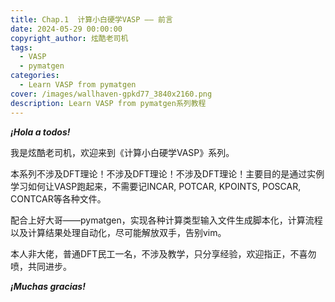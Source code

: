 ```yaml
---
title: Chap.1  计算小白硬学VASP —— 前言
date: 2024-05-29 00:00:00
copyright_author: 炫酷老司机
tags:
  - VASP
  - pymatgen
categories:
  - Learn VASP from pymatgen
cover: /images/wallhaven-gpkd77_3840x2160.png
description: Learn VASP from pymatgen系列教程
---
```


***¡Hola a todos!***

我是炫酷老司机，欢迎来到《计算小白硬学VASP》系列。

本系列不涉及DFT理论！不涉及DFT理论！不涉及DFT理论！主要目的是通过实例学习如何让VASP跑起来，不需要记INCAR, POTCAR, KPOINTS, POSCAR, CONTCAR等各种文件。

配合上好大哥——pymatgen，实现各种计算类型输入文件生成脚本化，计算流程以及计算结果处理自动化，尽可能解放双手，告别vim。

本人非大佬，普通DFT民工一名，不涉及教学，只分享经验，欢迎指正，不喜勿喷，共同进步。

***¡Muchas gracias!***